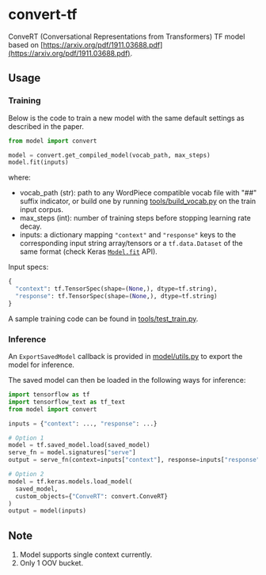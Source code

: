 # convert-tf
ConveRT (Conversational Representations from Transformers) TF model based on [https://arxiv.org/pdf/1911.03688.pdf](https://arxiv.org/pdf/1911.03688.pdf).

## Usage

### Training

Below is the code to train a new model with the same default settings as described in the paper.

```python
from model import convert

model = convert.get_compiled_model(vocab_path, max_steps)
model.fit(inputs)
```

where:
  * vocab_path (str): path to any WordPiece compatible vocab file with "##" suffix indicator, or build one by running [tools/build_vocab.py](tools/build_vocab.py) on the train input corpus.
  * max_steps (int): number of training steps before stopping learning rate decay.
  * inputs: a dictionary mapping `"context"` and `"response"` keys to the corresponding input string array/tensors or a `tf.data.Dataset` of the same format (check Keras [`Model.fit`](https://www.tensorflow.org/api_docs/python/tf/keras/Model#fit) API).

Input specs:
```python
{
  "context": tf.TensorSpec(shape=(None,), dtype=tf.string),
  "response": tf.TensorSpec(shape=(None,), dtype=tf.string)
}
```

A sample training code can be found in [tools/test_train.py](tools/test_train.py).

### Inference

An `ExportSavedModel` callback is provided in [model/utils.py](model/utils.py) to export the model for inference.

The saved model can then be loaded in the following ways for inference:

```python
import tensorflow as tf
import tensorflow_text as tf_text
from model import convert

inputs = {"context": ..., "response": ...}

# Option 1
model = tf.saved_model.load(saved_model)
serve_fn = model.signatures["serve"]
output = serve_fn(context=inputs["context"], response=inputs["response"])

# Option 2
model = tf.keras.models.load_model(
  saved_model,
  custom_objects={"ConveRT": convert.ConveRT}
)
output = model(inputs)
```

## Note

1. Model supports single context currently.
2. Only 1 OOV bucket.
